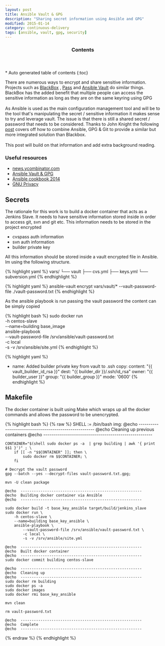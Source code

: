 ```yaml
---
layout: post
title: Ansible Vault & GPG
description: "Sharing secret information using Ansible and GPG"
modified: 2015-01-14
category: continuous-delivery
tags: [ansible, vault, gpg, security]
---
```


<section id="table-of-contents" class="toc">
  <header>
    <h3>Contents</h3>
  </header>
<div id="drawer" markdown="1">
*  Auto generated table of contents
{:toc}
</div>
</section><!-- /#table-of-contents -->

There are numerous ways to encrypt and share sensitive information. Projects such as [BlackBox](https://github.com/StackExchange/blackbox) , [Pass](http://www.passwordstore.org/) and [Ansible Vault](http://docs.ansible.com/playbooks_vault.html) do similar things. BlackBox has the added benefit that multiple people can access the sensitive information as long as they are on the same keyring using GPG
<br/><br/>
As Ansible is used as the main configuration management tool and will be to the tool that's manipulating the secret / sensitive information it makes sense to try and leverage vault. The issue is that there is still a shared secret / password that needs to be considered. Thanks to John Knight the following [post](https://btl.gs/2014/09/01/using-ansible-vault-and-gpg-to-secure-critical-infrastructure-in-public-github-repositories/) covers off how to combine Ansible, GPG & Git to provide a similar but more integrated solution than Blackbox.
<br/><br/>
This post will build on that information and add extra background reading.

### Useful resources

* [news.ycombinator.com](https://news.ycombinator.com/item?id=8264496)<br/>
* [Ansible Vault & GPG](https://btl.gs/2014/09/01/using-ansible-vault-and-gpg-to-secure-critical-infrastructure-in-public-github-repositories/)<br/>
* [Ansible cookbook 2014](http://ansiblecookbook.com/html/en.html#how-do-i-store-private-data-in-git-for-ansible)<br/>
* [GNU Privacy](https://www.gnupg.org/gph/en/manual.html)<br/>

## Secrets

The rationale for this work is to build a docker container that acts as a Jenkins Slave. It needs to have sensitive information stored inside in order to access git, svn and git etc. This information needs to be stored in the project encrypted

* cvspass auth information
* svn auth information
* builder private key

All this information should be stored inside a vault encrypted file in Ansible. Im using the following structure.

{% highlight yaml %}
vars/
└── vault
    ├── cvs.yml
    ├── keys.yml
    └── subversion.yml
{% endhighlight %}

{% highlight yaml %}
    ansible-vault encrypt vars/vault/* --vault-password-file ./vault-password.txt
{% endhighlight %}

As the ansible playbook is run passing the vault password the content can be simply copied

{% highlight bash %}
sudo docker run \
    -h centos-slave \
    --name=building base_image \
    ansible-playbook \
        --vault-password-file /srv/ansible/vault-password.txt \
        -c local \
        -s -v /srv/ansible/site.yml
{% endhighlight %}

{% highlight yaml %}
- name: Added builder private key from vault to .ssh
  copy:
    content: "{{ vault_builder_id_rsa }}"
    dest: "{{ builder_dir }}/.ssh/id_rsa"
    owner: "{{ builder_user }}"
    group: "{{ builder_group }}"
    mode: '0600'
{% endhighlight %}

## Makefile

The docker container is built using Make which wraps up all the docker commands and allows the password to be unencrypted.

{% highlight bash %}
{% raw %}
SHELL := /bin/bash
img:
    @echo -------------------------------------------------------
    @echo Cleaning up previous containers
    @echo -------------------------------------------------------

    CONTAINER="$(shell sudo docker ps -a  | grep building | awk '{ print $$1 }')" ; \
        if [[ -n "$$CONTAINER" ]]; then \
            sudo docker rm $$CONTAINER; \
        fi

    # Decrypt the vault password
    gpg --batch --yes --decrypt-files vault-password.txt.gpg;

    mvn -U clean package

    @echo  -------------------------------------------------------
    @echo  Building docker container via Ansible
    @echo  -------------------------------------------------------

    sudo docker build -t base_key_ansible target/build/jenkins_slave
    sudo docker run \
        -h centos-slave \
        --name=building base_key_ansible \
        ansible-playbook \
            --vault-password-file /srv/ansible/vault-password.txt \
            -c local \
            -s -v /srv/ansible/site.yml

    @echo  -------------------------------------------------------
    @echo  Built docker container
    @echo  -------------------------------------------------------
    sudo docker commit building centos-slave

    @echo  -------------------------------------------------------
    @echo  Cleaning up
    @echo  -------------------------------------------------------
    sudo docker rm building
    sudo docker ps -a
    sudo docker images
    sudo docker rmi base_key_ansible

    mvn clean

    rm vault-password.txt

    @echo  -------------------------------------------------------
    @echo  Complete
    @echo  -------------------------------------------------------
{% endraw %}
{% endhighlight %}